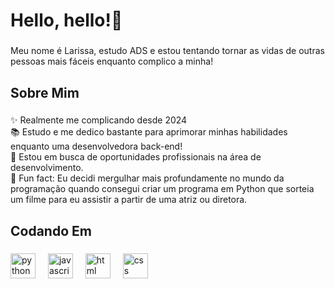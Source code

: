 <h1 align="left">Hello, hello!👋</h1>

###

<p align="left">Meu nome é Larissa, estudo ADS e estou tentando tornar as vidas de outras pessoas mais fáceis enquanto complico a minha!</p>

###

<h2 align="left">Sobre Mim</h2>

###

<p align="left">✨ Realmente me complicando desde 2024<br>📚 Estudo e me dedico bastante para aprimorar minhas habilidades enquanto uma desenvolvedora back-end!<br>🎯 Estou em busca de oportunidades profissionais na área de desenvolvimento.<br>🎲 Fun fact: Eu decidi mergulhar mais profundamente no mundo da programação quando consegui criar um programa em Python que sorteia um filme para eu assistir a partir de uma atriz ou diretora.</p>

###

<h2 align="left">Codando Em</h2>

###

<div align="left">
  <img src="https://cdn.jsdelivr.net/gh/devicons/devicon/icons/python/python-original.svg" height="40" alt="python logo"  />
  <img width="12" />
  <img src="https://cdn.jsdelivr.net/gh/devicons/devicon/icons/javascript/javascript-original.svg" height="40" alt="javascript logo"  />
  <img width="12" />
  <img src="https://icongr.am/devicon/html5-original.svg?size=128&color=currentColor" height="40" alt="html logo"  />
  <img width="12" />
  <img src="https://icongr.am/devicon/css3-original.svg?size=128&color=currentColor" height="40" alt="css logo"  />
  <img width="12" />
</div>

###
</div>

###
